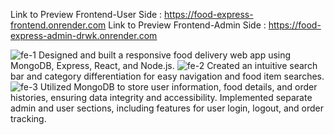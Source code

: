 Link to Preview Frontend-User Side : https://food-express-frontend.onrender.com
Link to Preview Frontend-Admin Side : https://food-express-admin-drwk.onrender.com

![fe-1](https://github.com/adityakeshri9234/food-express/assets/114867916/dfe4210c-2691-4d7f-a8d3-8b6c7ecc8013)
Designed and built a responsive food delivery web app using MongoDB, Express, React, and Node.js.
![fe-2](https://github.com/adityakeshri9234/food-express/assets/114867916/ccd77a46-f07e-4455-ae71-16bcb6f9fce7)
 Created an intuitive search bar and category differentiation for easy navigation and food item searches.
![fe-3](https://github.com/adityakeshri9234/food-express/assets/114867916/077b0572-7fb0-4592-b3d3-9be9c4d649e0)
 Utilized MongoDB to store user information, food details, and order histories, ensuring data integrity and accessibility.
 Implemented separate admin and user sections, including features for user login, logout, and order tracking.
